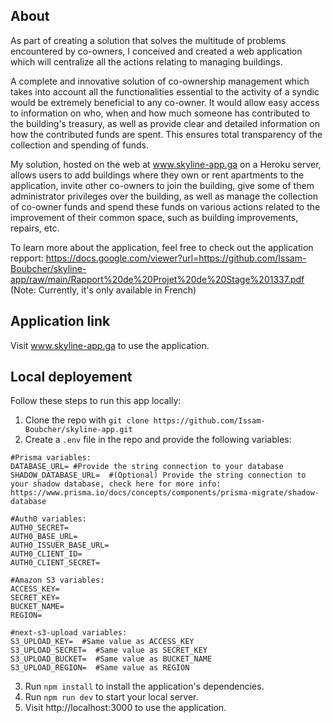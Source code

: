 ## About

As part of creating a solution that solves the multitude of problems encountered by 
co-owners, I conceived and created a web application which will centralize all 
the actions relating to managing buildings.

A complete and innovative solution of co-ownership management which takes into 
account all the functionalities essential to the activity of a syndic would be 
extremely beneficial to any co-owner. It would allow easy access to information on 
who, when and how much someone has contributed to the building's treasury, as 
well as provide clear and detailed information on how the contributed funds are 
spent. This ensures total transparency of the collection and spending of funds.

My solution, hosted on the web at www.skyline-app.ga on a Heroku server, 
allows users to add buildings where they own or rent apartments to the application, 
invite other co-owners to join the building, give some of them administrator 
privileges over the building, as well as manage the collection of co-owner funds and 
spend these funds on various actions related to the improvement of their common 
space, such as building improvements, repairs, etc.

To learn more about the application, feel free to check out the application repport: https://docs.google.com/viewer?url=https://github.com/Issam-Boubcher/skyline-app/raw/main/Rapport%20de%20Projet%20de%20Stage%201337.pdf (Note: Currently, it's only available in French)

## Application link

Visit www.skyline-app.ga to use the application.

## Local deployement

Follow these steps to run this app locally:
1. Clone the repo with `git clone https://github.com/Issam-Boubcher/skyline-app.git`
2. Create a `.env` file in the repo and provide the following variables:
```
#Prisma variables:
DATABASE_URL= #Provide the string connection to your database
SHADOW_DATABASE_URL=  #(Optional) Provide the string connection to your shadow database, check here for more info: https://www.prisma.io/docs/concepts/components/prisma-migrate/shadow-database

#Auth0 variables:
AUTH0_SECRET=
AUTH0_BASE_URL=
AUTH0_ISSUER_BASE_URL=
AUTH0_CLIENT_ID=
AUTH0_CLIENT_SECRET=

#Amazon S3 variables:
ACCESS_KEY=
SECRET_KEY=
BUCKET_NAME=
REGION=

#next-s3-upload variables:
S3_UPLOAD_KEY=  #Same value as ACCESS_KEY
S3_UPLOAD_SECRET=  #Same value as SECRET_KEY
S3_UPLOAD_BUCKET=  #Same value as BUCKET_NAME
S3_UPLOAD_REGION=  #Same value as REGION
```

3. Run `npm install` to install the application's dependencies.
4. Run `npm run dev` to start your local server.
5. Visit http://localhost:3000 to use the application.

